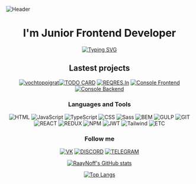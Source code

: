 ![Header](https://github.com/RaayNoff/RaayNoff/blob/main/assets/header.gif?raw=true)

<h1 align="center">I'm Junior Frontend Developer</h1>

<div align="center">

[![Typing SVG](https://readme-typing-svg.herokuapp.com?color=%ffffff&lines=Interested+in+web+development)](https://git.io/typing-svg)

</div>

<h2 align="center">Lastest projects</h2>
<section align="center">

[![vochtopoigrat](https://github-readme-stats.vercel.app/api/pin/?username=raaynoff&repo=vochtopoigrat&theme=blueberry&show_owner=true)](https://github.com/RaayNoff/vochtopoigrat)[![TODO CARD](https://github-readme-stats.vercel.app/api/pin/?username=raaynoff&repo=todo__list&theme=blueberry&show_owner=true)](https://github.com/RaayNoff/todo__list) [![REQRES.In](https://github-readme-stats.vercel.app/api/pin/?username=raaynoff&repo=reqres.in&theme=blueberry&show_owner=true)](https://github.com/RaayNoff/reqres.in) [![Console Frontend](https://github-readme-stats.vercel.app/api/pin/?username=raaynoff&repo=console-frontend&theme=blueberry&show_owner=true)](https://github.com/RaayNoff/console-frontend)
[![Console Backend](https://github-readme-stats.vercel.app/api/pin/?username=raaynoff&repo=console-backend&theme=blueberry&show_owner=true)](https://github.com/RaayNoff/console-backend)

</section>

<h3 align="center">Languages and Tools</h3>
<section align="center">

![HTML](https://img.shields.io/badge/HTML5-29293e?style=for-the-badge&logo=HTML5) ![JavaScript](https://img.shields.io/badge/JavaScript-29293e?style=for-the-badge&logo=JavaScript) ![TypeScript](https://img.shields.io/badge/TypeScript-29293e?style=for-the-badge&logo=TypeScript) ![CSS](https://img.shields.io/badge/CSS-29293e?style=for-the-badge&logo=CSS3&logoColor=1572B6) ![Sass](https://img.shields.io/badge/SCSS-29293e?style=for-the-badge&logo=Sass) ![BEM](https://img.shields.io/badge/BEM-29293e?style=for-the-badge&logo=BEM) ![GULP](https://img.shields.io/badge/GULP-29293e?style=for-the-badge&logo=gulp) ![GIT](https://img.shields.io/badge/GIT-29293e?style=for-the-badge&logo=git) ![REACT](https://img.shields.io/badge/REACT-29293e?style=for-the-badge&logo=React) ![REDUX](https://img.shields.io/badge/Redux_/_RTK_/_RTK_Query-29293e?style=for-the-badge&logo=Redux&logoColor=764ABC) ![NPM](https://img.shields.io/badge/NPM-29293e?style=for-the-badge&logo=npm) ![JWT](https://img.shields.io/badge/JSON_Web_Tokens-29293e?style=for-the-badge&logo=JSONWebTokens&logoColor=000000) ![Tailwind](https://img.shields.io/badge/Tailwind_CSS-29293e?style=for-the-badge&logo=TailwindCSS&logoColor=#06B6D4) ![ETC](https://img.shields.io/badge/...etc-29293e?style=for-the-badge)

 </section>

<h3 align="center">Follow me</h3>
<section align="center">

[![VK](https://img.shields.io/badge/vkontakte-29293e?style=for-the-badge&logo=vk&logoColor=0077FF)](https://vk.com/dmitryoks) [![DISCORD](https://img.shields.io/badge/DISCORD-29293e?style=for-the-badge&logo=discord)](https://discordapp.com/users/210826819333521414) [![TELEGRAM](https://img.shields.io/badge/TELEGRAM-29293e?style=for-the-badge&logo=telegram)](https://t.me/raaaynoff)

</section>

<section align="center">

[![RaayNoff's GitHub stats](https://github-readme-stats.vercel.app/api?username=raaynoff&show_icons=true&theme=blueberry)](https://github.com/RaayNoff)

[![Top Langs](https://github-readme-stats.vercel.app/api/top-langs/?username=RaayNoff&layout=compact&theme=blueberry)](https://github.com/RaayNoff)

</section>
